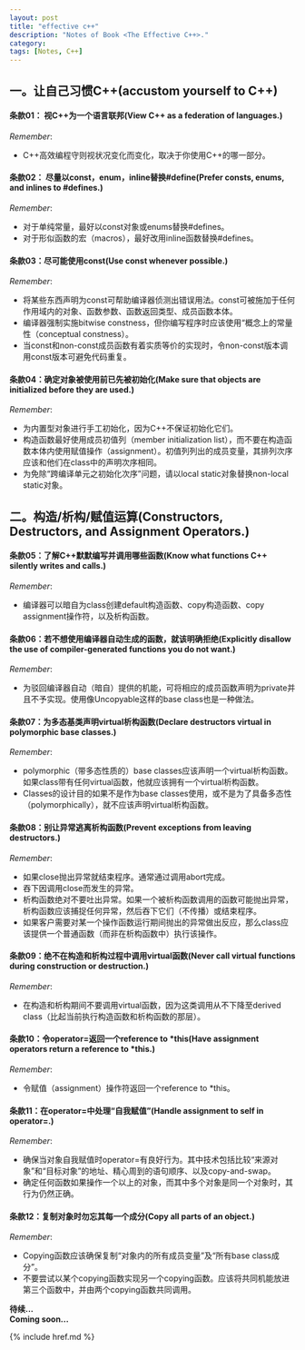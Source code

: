 ```yaml
---
layout: post
title: "effective c++"
description: "Notes of Book <The Effective C++>."
category: 
tags: [Notes, C++]
---
```


## 一。让自己习惯C++(accustom yourself to C++)

#### 条款01： 视C++为一个语言联邦(View C++ as a federation of languages.)

_Remember_:  

* C++高效编程守则视状况变化而变化，取决于你使用C++的哪一部分。 

#### 条款02： 尽量以const，enum，inline替换#define(Prefer consts, enums, and inlines to #defines.)

_Remember_:  

* 对于单纯常量，最好以const对象或enums替换#defines。
* 对于形似函数的宏（macros），最好改用inline函数替换#defines。

#### 条款03：尽可能使用const(Use const whenever possible.)

_Remember_:  

* 将某些东西声明为const可帮助编译器侦测出错误用法。const可被施加于任何作用域内的对象、函数参数、函数返回类型、成员函数本体。
* 编译器强制实施bitwise constness，但你编写程序时应该使用“概念上的常量性（conceptual constness）。
* 当const和non-const成员函数有着实质等价的实现时，令non-const版本调用const版本可避免代码重复。

#### 条款04：确定对象被使用前已先被初始化(Make sure that objects are initialized before they are used.)

_Remember_:  

* 为内置型对象进行手工初始化，因为C++不保证初始化它们。
* 构造函数最好使用成员初值列（member initialization list），而不要在构造函数本体内使用赋值操作（assignment）。初值列列出的成员变量，其排列次序应该和他们在class中的声明次序相同。
* 为免除“跨编译单元之初始化次序”问题，请以local static对象替换non-local static对象。


## 二。构造/析构/赋值运算(Constructors, Destructors, and Assignment Operators.)

#### 条款05：了解C++默默编写并调用哪些函数(Know what functions C++ silently writes and calls.)

_Remember_:  

* 编译器可以暗自为class创建default构造函数、copy构造函数、copy assignment操作符，以及析构函数。

#### 条款06：若不想使用编译器自动生成的函数，就该明确拒绝(Explicitly disallow the use of compiler-generated functions you do not want.)

_Remember_:  

* 为驳回编译器自动（暗自）提供的机能，可将相应的成员函数声明为private并且不予实现。使用像Uncopyable这样的base class也是一种做法。

#### 条款07：为多态基类声明virtual析构函数(Declare destructors virtual in polymorphic base classes.)

_Remember_:  

* polymorphic（带多态性质的）base classes应该声明一个virtual析构函数。如果class带有任何virtual函数，他就应该拥有一个virtual析构函数。
* Classes的设计目的如果不是作为base classes使用，或不是为了具备多态性（polymorphically），就不应该声明virtual析构函数。

#### 条款08：别让异常逃离析构函数(Prevent exceptions from leaving destructors.)

_Remember_:  

* 如果close抛出异常就结束程序。通常通过调用abort完成。
* 吞下因调用close而发生的异常。
* 析构函数绝对不要吐出异常。如果一个被析构函数调用的函数可能抛出异常，析构函数应该捕捉任何异常，然后吞下它们（不传播）或结束程序。
* 如果客户需要对某一个操作函数运行期间抛出的异常做出反应，那么class应该提供一个普通函数（而非在析构函数中）执行该操作。

#### 条款09：绝不在构造和析构过程中调用virtual函数(Never call virtual functions during construction or destruction.)

_Remember_:  

* 在构造和析构期间不要调用virtual函数，因为这类调用从不下降至derived class（比起当前执行构造函数和析构函数的那层）。

#### 条款10：令operator=返回一个reference to *this(Have assignment operators return a reference to *this.)

_Remember_:  

* 令赋值（assignment）操作符返回一个reference to *this。

#### 条款11：在operator=中处理“自我赋值”(Handle assignment to self in operator=.)

_Remember_:  

* 确保当对象自我赋值时operator=有良好行为。其中技术包括比较“来源对象”和“目标对象”的地址、精心周到的语句顺序、以及copy-and-swap。
* 确定任何函数如果操作一个以上的对象，而其中多个对象是同一个对象时，其行为仍然正确。

#### 条款12：复制对象时勿忘其每一个成分(Copy all parts of an object.)

_Remember_:  

* Copying函数应该确保复制“对象内的所有成员变量”及“所有base class成分”。
* 不要尝试以某个copying函数实现另一个copying函数。应该将共同机能放进第三个函数中，并由两个copying函数共同调用。


__待续...__  
__Coming soon...__

{% include href.md %}
